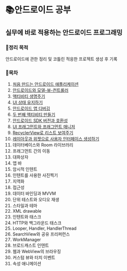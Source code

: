 # 📚안드로이드 공부

## 실무에 바로 적용하는 안드로이드 프로그래밍

### 📌정리 목적
  안드로이드에 관한 정리 및 코틀린 적응한 프로젝트 생성 후 기록

### 📌목차

1. [처음 만드는 안드로이드 애플리케이션](https://github.com/ssonghj/AndroidProgramming-Big-Nerd-Ranch-Guide-/tree/master/chapter01)
2. [안드로이드와 모델-뷰-컨트롤러](https://github.com/ssonghj/AndroidProgramming-Big-Nerd-Ranch-Guide-/tree/master/chapter02)
3. [액티비티 생명주기](https://github.com/ssonghj/AndroidProgramming-Big-Nerd-Ranch-Guide-/tree/master/chapter03)
4. [UI 상태 유지하기](https://github.com/ssonghj/AndroidProgramming-Big-Nerd-Ranch-Guide-/tree/master/chapter04)
5. [안드로이드 앱 디버깅](https://github.com/ssonghj/AndroidProgramming-Big-Nerd-Ranch-Guide-/tree/master/chapter05)
6. [두 번째 액티비티 만들기](https://github.com/ssonghj/AndroidProgramming-Big-Nerd-Ranch-Guide-/tree/master/chapter06)
7. [안드로이드 SDK 버전과 호환성](https://github.com/ssonghj/AndroidProgramming-Big-Nerd-Ranch-Guide-/tree/master/chapter07)
8. [UI 프래그먼트와 프래그먼트 매니저](https://github.com/ssonghj/AndroidProgramming-Big-Nerd-Ranch-Guide-/tree/master/chapter08)
9. [ RecyclerView로 리스트 보여주기](https://github.com/ssonghj/AndroidProgramming-Big-Nerd-Ranch-Guide-/tree/master/chapter09)
10. [레이아웃과 위젯으로 사용자 인터페이스 생성하기](https://github.com/ssonghj/AndroidProgramming-Big-Nerd-Ranch-Guide-/tree/master/chapter10)
11. 데이터베이스와 Room 라이브러리
12. 프래그먼트 간의 이동
13. 대화상자
14. 앱 바
15. 암시적 인텐트
16. 인텐트를 사용한 사진찍기
17. 지역화
18. 접근성
19. 데이터 바인딩과 MVVM
20. 단위 테스트와 오디오 재생
21. 스타일과 테마
22. XML drawable
23. 인텐트와 태스크
24. HTTP와 백그라운드 태스크
25. Looper, Handler, HandlerThread
26. SearchView와 공유 프리퍼런스
27. WorkManager
28. 브로드캐스트 인텐트
29. 웹과 WebView의 브라우징
30. 커스텀 뷰와 터치 이벤트
31. 속성 애니메이션
